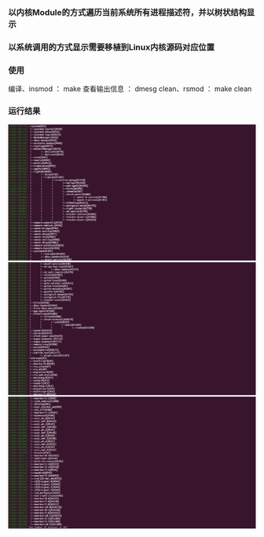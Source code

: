 ### 以内核Module的方式遍历当前系统所有进程描述符，并以树状结构显示
### 以系统调用的方式显示需要移植到Linux内核源码对应位置

### 使用
编译、insmod	： make
查看输出信息	： dmesg
clean、rsmod	： make clean

### 运行结果
![result](https://github.com/v4if/ps-kModule/raw/master/2017-02-15-134745.png)
![result](https://github.com/v4if/ps-kModule/raw/master/2017-02-15-134812.png)
![result](https://github.com/v4if/ps-kModule/raw/master/2017-02-15-134835.png)
